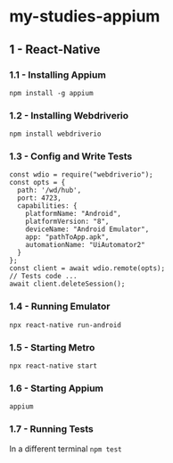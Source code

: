 # my-studies-appium
## 1 - React-Native
### 1.1 - Installing Appium
`npm install -g appium`
### 1.2 - Installing Webdriverio
`npm install webdriverio`
### 1.3 - Config and Write Tests
```
const wdio = require("webdriverio");
const opts = {
  path: '/wd/hub',
  port: 4723,
  capabilities: {
    platformName: "Android",
    platformVersion: "8",
    deviceName: "Android Emulator",
    app: "pathToApp.apk",
    automationName: "UiAutomator2"
  }
};
const client = await wdio.remote(opts);
// Tests code ...
await client.deleteSession();
```
### 1.4 - Running Emulator
`npx react-native run-android`
### 1.5 - Starting Metro
`npx react-native start`
### 1.6 - Starting Appium
`appium`
### 1.7 - Running Tests
In a different terminal
`npm test`

